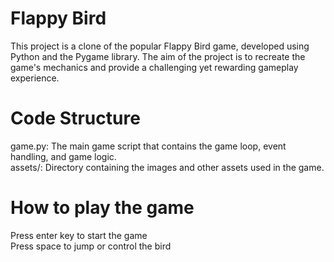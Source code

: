# <h1>Flappy Bird</h1>

<p>This project is a clone of the popular Flappy Bird game, developed using Python and the Pygame library.
  The aim of the project is to recreate the game's mechanics and provide a challenging yet rewarding gameplay experience. 
</p>

# <h1> Code Structure</h1>
<p>
game.py: The main game script that contains the game loop, event handling, and game logic.<br>
assets/: Directory containing the images and other assets used in the game.
</p>

# <h1> How to play the game</h1>
Press enter key to start the game<br>
Press space to jump or control the bird

